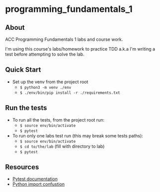 # programming_fundamentals_1

## About

ACC Programming Fundamentals 1 labs and course work.

I'm using this course's labs/homework to practice TDD a.k.a I'm writing a test before attempting to solve the lab.

## Quick Start

* Set up the venv from the project root
  * `$ python3 -m venv ./env`
  * `$ ./env/bin/pip install -r ./requirements.txt`

## Run the tests

* To run all the tests, from the project root run:
  * `$ source env/bin/activate`
  * `$ pytest`
* To run only one labs test run (this may break some tests paths):
  * `$ source env/bin/activate`
  * `$ cd to/the/lab` (fill with directory to lab)
  * `$ pytest`

## Resources

* [Pytest documentation](https://docs.pytest.org/en/latest/contents.html#toc)
* [Python import confustion](http://effbot.org/zone/import-confusion.htm)